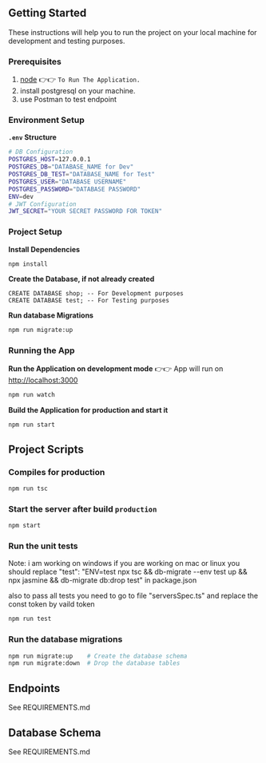 ## Getting Started

These instructions will help you to run the project on your local machine for development and testing
purposes.

### Prerequisites

1. [node](https://nodejs.org/en/) 👉👉 `To Run The Application.`
2. install postgresql on your machine.
3. use Postman to test endpoint

### Environment Setup

**`.env` Structure**

```bash
# DB Configuration
POSTGRES_HOST=127.0.0.1
POSTGRES_DB="DATABASE_NAME for Dev"
POSTGRES_DB_TEST="DATABASE_NAME for Test"
POSTGRES_USER="DATABASE USERNAME"
POSTGRES_PASSWORD="DATABASE PASSWORD"
ENV=dev
# JWT Configuration
JWT_SECRET="YOUR SECRET PASSWORD FOR TOKEN"

```

### Project Setup

**Install Dependencies**

```bash
npm install
```

**Create the Database, if not already created**

```postgresql
CREATE DATABASE shop; -- For Development purposes
CREATE DATABASE test; -- For Testing purposes
```

**Run database Migrations**

```bash
npm run migrate:up
```

### Running the App

**Run the Application on development mode** 👉👉 App will run on [http://localhost:3000](http://localhost:3000)

```bash
npm run watch
```

**Build the Application for production and start it**

```bash
npm run start
```

## Project Scripts

### Compiles for production

```bash
npm run tsc
```

### Start the server after build `production`

```bash
npm start
```

### Run the unit tests

Note: i am working on windows if you are working on mac or linux you should replace
"test": "ENV=test npx tsc && db-migrate --env test up && npx jasmine && db-migrate db:drop test"
in package.json

also to pass all tests you need to go to file "serversSpec.ts" and replace the const token by vaild token

```bash
npm run test
```

### Run the database migrations

```bash
npm run migrate:up    # Create the database schema
npm run migrate:down  # Drop the database tables
```

## Endpoints

See REQUIREMENTS.md

## Database Schema

See REQUIREMENTS.md
